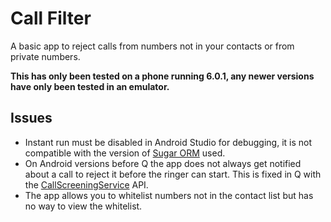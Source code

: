 # Call Filter

A basic app to reject calls from numbers not in your contacts or from private numbers.

**This has only been tested on a phone running 6.0.1, any newer versions have only been tested in an emulator.**


## Issues

 * Instant run must be disabled in Android Studio for debugging, it is not compatible with the version of [Sugar ORM](https://github.com/chennaione/sugar) used.
 * On Android versions before Q the app does not always get notified about a call to reject it before the ringer can start.  This is fixed in Q with the [CallScreeningService](https://developer.android.com/reference/android/telecom/CallScreeningService.html) API.
 * The app allows you to whitelist numbers not in the contact list but has no way to view the whitelist.
